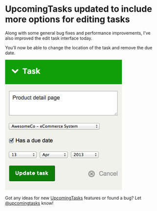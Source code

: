 # UpcomingTasks updated to include more options for editing tasks

Along with some general bug fixes and performance improvements, I’ve also improved the edit task interface today.

You’ll now be able to change the location of the task and remove the due date.

![Task options](/images/brendan/interface-task-options.png)

Got any ideas for new [UpcomingTasks](http://upcomingtasks.com/) features or found a bug? Let [@upcomingtasks](http://twitter.com/upcomingtasks) know!
